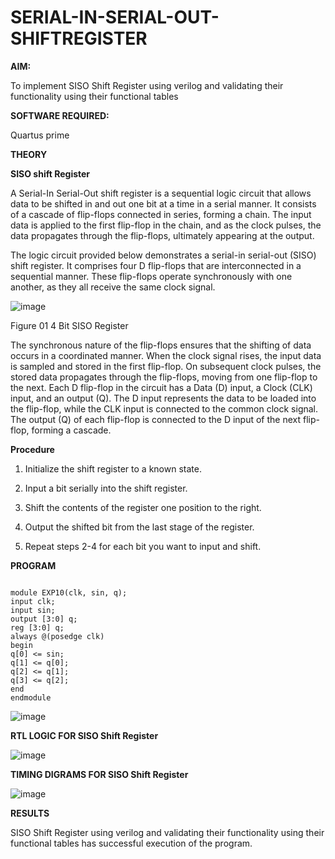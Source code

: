 # SERIAL-IN-SERIAL-OUT-SHIFTREGISTER

**AIM:**

To implement  SISO Shift Register using verilog and validating their functionality using their functional tables

**SOFTWARE REQUIRED:**

Quartus prime

**THEORY**

**SISO shift Register**

A Serial-In Serial-Out shift register is a sequential logic circuit that allows data to be shifted in and out one bit at a time in a serial manner. It consists of a cascade of flip-flops connected in series, forming a chain. The input data is applied to the first flip-flop in the chain, and as the clock pulses, the data propagates through the flip-flops, ultimately appearing at the output.

The logic circuit provided below demonstrates a serial-in serial-out (SISO) shift register. It comprises four D flip-flops that are interconnected in a sequential manner. These flip-flops operate synchronously with one another, as they all receive the same clock signal.

![image](https://github.com/naavaneetha/SERIAL-IN-SERIAL-OUT-SHIFTREGISTER/assets/154305477/e81c4072-37f9-46c6-8145-566764b74c3a)

Figure 01 4 Bit SISO Register

The synchronous nature of the flip-flops ensures that the shifting of data occurs in a coordinated manner. When the clock signal rises, the input data is sampled and stored in the first flip-flop. On subsequent clock pulses, the stored data propagates through the flip-flops, moving from one flip-flop to the next.
Each D flip-flop in the circuit has a Data (D) input, a Clock (CLK) input, and an output (Q). The D input represents the data to be loaded into the flip-flop, while the CLK input is connected to the common clock signal. The output (Q) of each flip-flop is connected to the D input of the next flip-flop, forming a cascade.

**Procedure**

1. Initialize the shift register to a known state. 

2. Input a bit serially into the shift register.

3. Shift the contents of the register one position to the right.

4. Output the shifted bit from the last stage of the register.

5. Repeat steps 2-4 for each bit you want to input and shift.

**PROGRAM**
```

module EXP10(clk, sin, q);
input clk;
input sin;
output [3:0] q;
reg [3:0] q;
always @(posedge clk)
begin
q[0] <= sin;
q[1] <= q[0];
q[2] <= q[1];
q[3] <= q[2];
end
endmodule
```
![image](https://github.com/Hashwatha/SERIAL-IN-SERIAL-OUT-SHIFTREGISTER/assets/150231431/527bf24b-87f1-4a17-8476-11cf078a1d6a)

**RTL LOGIC FOR SISO Shift Register**

![image](https://github.com/Hashwatha/SERIAL-IN-SERIAL-OUT-SHIFTREGISTER/assets/150231431/d949cc79-c4cb-4a38-a6d8-54f776a03024)

**TIMING DIGRAMS FOR SISO Shift Register**

![image](https://github.com/Hashwatha/SERIAL-IN-SERIAL-OUT-SHIFTREGISTER/assets/150231431/12c9b4b2-4d13-4b4d-8521-42c0e11e835e)

**RESULTS**

SISO Shift Register using verilog and validating their functionality using their functional tables has successful execution of the program.
